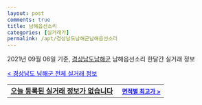 ```yaml
---
layout: post
comments: true
title: 남해읍선소리
categories: [실거래가]
permalink: /apt/경상남도남해군남해읍선소리
---
```


2021년 09월 06일 기준, <a href="/apt/경상남도남해군">경상남도남해군</a> 남해읍선소리 한달간 실거래 정보

<a style="color: blue;" href="/apt/경상남도남해군">< 경상남도 남해군 전체 실거래 정보</a>
<!---- start ---->
<table>
  <tr>
    <td colspan="4" style="font-weight: bold;"><a href="/apt/경상남도남해군남해읍선소리{name_without_space}">오늘 등록된 실거래 정보가 없습니다</a> &nbsp;&nbsp;&nbsp; <a style="color: blue; font-size: smaller;" href="/apt/경상남도남해군남해읍선소리{name_without_space}">면적별 최고가 ></a></td>
  </tr>
    
</table>
<!---- end ---->
    